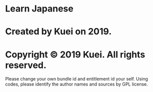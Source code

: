 # Learn Japanese
# Created by Kuei on 2019.
# Copyright © 2019 Kuei. All rights reserved.

Please change your own bundle id and entitlement id your self.
Using codes, please identify the author names and sources by GPL license.